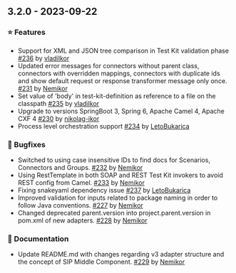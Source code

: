 ## 3.2.0 - 2023-09-22

### ⭐ Features
- Support for XML and JSON tree comparison in Test Kit validation phase [#236](https://github.com/IKOR-GmbH/sip-framework/pull/236) by [vladiIkor](https://github.com/vladiIkor)
- Updated error messages for connectors without parent class, connectors with overridden mappings, connectors with duplicate ids and show default request or response transformer message only once. [#231](https://github.com/IKOR-GmbH/sip-framework/pull/231) by [Nemikor](https://github.com/Nemikor)
- Set value of 'body' in test-kit-definition as reference to a file on the classpath [#235](https://github.com/IKOR-GmbH/sip-framework/pull/235) by [vladiIkor](https://github.com/vladiIkor)
- Upgrade to versions SpringBoot 3, Spring 6, Apache Camel 4, Apache CXF 4 [#230](https://github.com/IKOR-GmbH/sip-framework/pull/230) by [nikolag-ikor](https://github.com/nikolag-ikor)
- Process level orchestration support [#234](https://github.com/IKOR-GmbH/sip-framework/pull/234) by [LetoBukarica](https://github.com/LetoBukarica)

### 🐞 Bugfixes
- Switched to using case insensitive IDs to find docs for Scenarios, Connectors and Groups. [#232](https://github.com/IKOR-GmbH/sip-framework/pull/232) by [Nemikor](https://github.com/Nemikor)
- Using RestTemplate in both SOAP and REST Test Kit invokers to avoid REST config from Camel. [#233](https://github.com/IKOR-GmbH/sip-framework/pull/233) by [Nemikor](https://github.com/Nemikor)
- Fixing snakeyaml dependency issue [#237](https://github.com/IKOR-GmbH/sip-framework/pull/237) by [LetoBukarica](https://github.com/LetoBukarica)
- Improved validation for inputs related to package naming in order to follow Java conventions. [#227](https://github.com/IKOR-GmbH/sip-framework/pull/227) by [Nemikor](https://github.com/Nemikor)
- Changed deprecated parent.version into project.parent.version in pom.xml of new adapters. [#228](https://github.com/IKOR-GmbH/sip-framework/pull/228) by [Nemikor](https://github.com/Nemikor)

### 📔 Documentation
- Update README.md with changes regarding v3 adapter structure and the concept of SIP Middle Component. [#229](https://github.com/IKOR-GmbH/sip-framework/pull/229) by [Nemikor](https://github.com/Nemikor)

